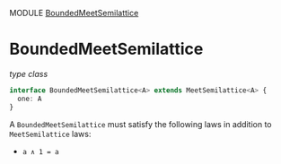 MODULE [BoundedMeetSemilattice](https://github.com/gcanti/fp-ts/blob/master/src/BoundedMeetSemilattice.ts)

# BoundedMeetSemilattice

_type class_

```ts
interface BoundedMeetSemilattice<A> extends MeetSemilattice<A> {
  one: A
}
```

A `BoundedMeetSemilattice` must satisfy the following laws in addition to `MeetSemilattice` laws:

* `a ∧ 1 = a`
